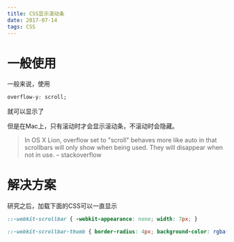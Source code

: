 ```yaml
---
title: CSS显示滚动条
date: 2017-07-14
tags: CSS
---
```


# 一般使用

一般来说，使用
 
```css
overflow-y: scroll;
```

<!--more-->

就可以显示了
 
但是在Mac上，只有滚动时才会显示滚动条，不滚动时会隐藏。
 
> In OS X Lion, overflow set to "scroll" behaves more like auto in that scrollbars will only show when being used. They will disappear when not in use.     – stackoverflow

# 解决方案

研究之后，加载下面的CSS可以一直显示


```css 
::-webkit-scrollbar { -webkit-appearance: none; width: 7px; }

::-webkit-scrollbar-thumb { border-radius: 4px; background-color: rgba(0, 0, 0, .5); -webkit-box-shadow: 0 0 1px rgba(255, 255, 255, .5); }
```